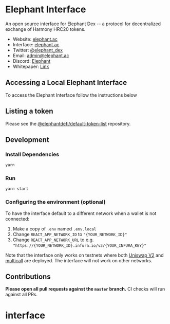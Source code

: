 # Elephant Interface



An open source interface for Elephant Dex -- a protocol for decentralized exchange of Harmony HRC20 tokens.

- Website: [elephant.ac](https://elephant.ac)
- Interface: [elephant.ac](https://elephant.ac)
- Twitter: [@elephant_dex](https://twitter.com/elephant_dex)
- Email: [admin@elephant.ac](mailto:contact@uniswap.org)
- Discord: [Elephant](https://discord.gg/ESJsrCguDH)
- Whitepaper: [Link](https://medium.com/@elephantdex?p=e86bfee371e7)

## Accessing a Local Elephant Interface

To access the Elephant Interface follow the instructions below

## Listing a token

Please see the
[@elephantdefi/default-token-list](https://github.com/elephantproject/default-token-list) 
repository.

## Development

### Install Dependencies

```bash
yarn
```

### Run

```bash
yarn start
```

### Configuring the environment (optional)

To have the interface default to a different network when a wallet is not connected:

1. Make a copy of `.env` named `.env.local`
2. Change `REACT_APP_NETWORK_ID` to `"{YOUR_NETWORK_ID}"`
3. Change `REACT_APP_NETWORK_URL` to e.g. `"https://{YOUR_NETWORK_ID}.infura.io/v3/{YOUR_INFURA_KEY}"` 

Note that the interface only works on testnets where both 
[Uniswap V2](https://uniswap.org/docs/v2/smart-contracts/factory/) and 
[multicall](https://github.com/makerdao/multicall) are deployed.
The interface will not work on other networks.

## Contributions

**Please open all pull requests against the `master` branch.** 
CI checks will run against all PRs.

# interface
